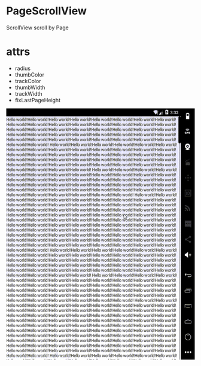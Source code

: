 # PageScrollView
ScrollView scroll by Page
# attrs
 - radius
 - thumbColor
 - trackColor
 - thumbWidth
 - trackWidth
 - fixLastPageHeight

![](screenrecord.gif)
